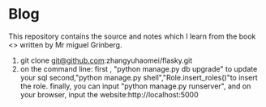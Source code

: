 Blog
======

This repository contains the source and notes which I learn from the book <<flask web development>>
 written by Mr miguel Grinberg.


1. git clone git@github.com:zhangyuhaomei/flasky.git
2. on the command line:
	first , "python manage.py db upgrade" to update your sql
	second,"python  manage.py shell","Role.insert_roles()"to insert the role.
	finally, you can input "python manage.py runserver",
		and on your browser, input the website:http://localhost:5000
